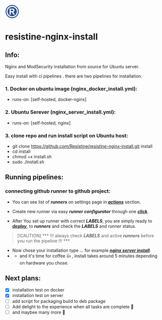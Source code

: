  <img alt="Shows an illustrated sun in light mode and a moon with stars in dark mode." src="assets/img/R_logo.png">
</picture>
 
 
# resistine-nginx-install

## Info:

 Nginx and ModSecurity installation from source for Ubuntu server.

 Easy install with ci pipelines . there are two pipelines for installation.
 

### 1. Docker on ubuntu image (nginx_docker_install.yml): 
  - runs-on: [self-hosted, docker-nginx]

### 2. Ubuntu Serever  (nginx_server_install.yml): 
  - runs-on: [self-hosted, nginx]

### 3. clone repo and run install script on Ubuntu host:
  - git clone https://github.com/Resistine/resistine-nginx-install.git install
  - cd install
  - chmod +x install.sh
  - sudo ./install.sh


## Running pipelines: ##


 ### connecting github runner to github project: ###
  -  You can see list of ***runners*** on settings page in ***[actions](https://github.com/Resistine/resistine-nginx-install/settings/actions/runners)*** section.

  -  Create new runner via easy ***runner configurator*** through one ***[click](https://github.com/Resistine/resistine-nginx-install/settings/actions/runners/new?arch=x64&os=linux)***.

  -  After You set up runner with correct ***LABELS***, you are simply ready to ***[deploy](https://github.com/Resistine/resistine-nginx-install/actions)***, to ***runners*** and check the ***LABELS*** and runner status.
>  [!CAUTION]
>  *** !!! always check ***LABELS*** and active ***runners*** before you run the pipeline !!! ***

  -  Now chose your installation type ... for example ***[nginx server install](https://github.com/Resistine/resistine-nginx-install/actions/workflows/nginx_server_install.yml)***.
  - -   and it's time for coffee :+1: , install takes around 5 minutes depending on hardware you chose.


## Next plans: ##

- [x] installation test on docker
- [x] installation test on server
- [ ] add script for packaging build to deb package
- [ ] Add delight to the experience when all tasks are complete :tada:
- [ ] and maybee many more 👋
